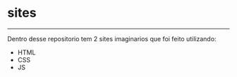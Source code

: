 # sites
-----------

Dentro desse repositorio tem 2 sites imaginarios que foi feito utilizando:
* HTML
* CSS
* JS
  
